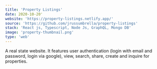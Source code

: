 ```yaml
---
title: 'Property Listings'
date: 2020-10-20'
website: 'https://property-listings.netlify.app/'
source: 'https://github.com/jrussumbrella/property-listings'
stack: 'React js, Typescript, Node Js, GraphQL, Mongo DB'
image: 'property-thumbnail.png'
type: 'web'
---
```


A real state website. It features user authentication (login with email and password, login via google), view, search, share, create and inquire for properties.
